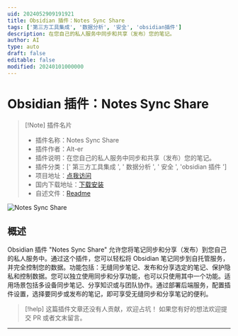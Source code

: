 ```yaml
---
uid: 2024052909191921
title: Obsidian 插件：Notes Sync Share
tags: ['第三方工具集成', '数据分析', '安全', 'obsidian插件']
description: 在您自己的私人服务中同步和共享（发布）您的笔记。
author: AI
type: auto
draft: false
editable: false
modified: 20240101000000
---
```


# Obsidian 插件：Notes Sync Share

> [!Note] 插件名片
> - 插件名称：Notes Sync Share
> - 插件作者：Alt-er
> - 插件说明：在您自己的私人服务中同步和共享（发布）您的笔记。
> - 插件分类：[' 第三方工具集成 ', ' 数据分析 ', ' 安全 ', 'obsidian 插件 ']
> - 项目地址：[点我访问](https://github.com/Alt-er/obsidian-sync-share)
> - 国内下载地址：[下载安装](https://pkmer.cn/products/plugin/pluginMarket/?notes-sync-share)
> - 自述文件：[Readme](https://ghproxy.net/https://raw.githubusercontent.com/Alt-er/obsidian-sync-share/master/README.md)

![Notes Sync Share](https://cdn.pkmer.cn/covers/notes-sync-share.png!pkmer)

## 概述

Obsidian 插件 "Notes Sync Share" 允许您将笔记同步和分享（发布）到您自己的私人服务中。通过这个插件，您可以轻松将 Obsidian 笔记同步到自托管服务，并完全控制您的数据。功能包括：无缝同步笔记、发布和分享选定的笔记、保护隐私和控制数据。您可以独立使用同步和分享功能，也可以只使用其中一个功能。适用场景包括多设备同步笔记、分享知识或与团队协作。通过部署后端服务，配置插件设置，选择要同步或发布的笔记，即可享受无缝同步和分享笔记的便利。

> [!help]
> 这篇插件文章还没有人贡献，欢迎占坑！
> 如果您有好的想法欢迎提交 PR 或者文末留言。

---



